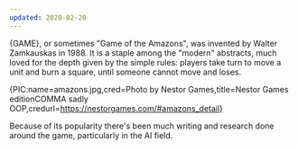 ```yaml
---
updated: 2020-02-20
---
```


{GAME}, or sometimes "Game of the Amazons", was invented by Walter Zamkauskas in 1988. It is a staple among the "modern" abstracts, much loved for the depth given by the simple rules: players take turn to move a unit and burn a square, until someone cannot move and loses.

{PIC:name=amazons.jpg,cred=Photo by Nestor Games,title=Nestor Games editionCOMMA sadly OOP,credurl=https://nestorgames.com/#amazons_detail}

Because of its popularity there's been much writing and research done around the game, particularly in the AI field.
